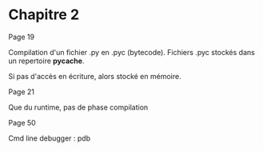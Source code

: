 # Chapitre 2

Page 19 

Compilation d'un fichier .py en .pyc (bytecode). 
Fichiers .pyc stockés dans un repertoire __pycache__.

Si pas d'accès en écriture, alors stocké en mémoire.

Page 21

Que du runtime, pas de phase compilation

Page 50

Cmd line debugger : pdb
